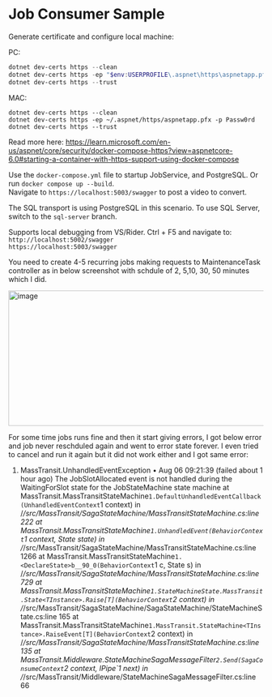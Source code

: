 # Job Consumer Sample

Generate certificate and configure local machine:

PC:

```PowerShell
dotnet dev-certs https --clean
dotnet dev-certs https -ep "$env:USERPROFILE\.aspnet\https\aspnetapp.pfx" -p Passw0rd
dotnet dev-certs https --trust
```

MAC:

```
dotnet dev-certs https --clean
dotnet dev-certs https -ep ~/.aspnet/https/aspnetapp.pfx -p Passw0rd
dotnet dev-certs https --trust
```

Read more here:
https://learn.microsoft.com/en-us/aspnet/core/security/docker-compose-https?view=aspnetcore-6.0#starting-a-container-with-https-support-using-docker-compose

Use the `docker-compose.yml` file to startup JobService, and PostgreSQL. Or run `docker compose up --build`.    
Navigate to `https://localhost:5003/swagger` to post a video to convert.

The SQL transport is using PostgreSQL in this scenario. To use SQL Server, switch to the `sql-server` branch.

Supports local debugging from VS/Rider. Ctrl + F5 and navigate to:  
`http://localhost:5002/swagger`  
`https://localhost:5003/swagger`


You need to create 4-5 recurring jobs making requests to MaintenanceTask controller as in below screenshot with schdule of 2, 5,10, 30, 50 minutes which I did. 

<img width="721" height="267" alt="image" src="https://github.com/user-attachments/assets/21d4ebe2-f532-401d-aa2b-48b07dc2e14b" />

For some time jobs runs fine and then it start giving errors, I got below error and job never reschduled again and went to error state forever. I even tried to cancel and run it again but it did not work either and I got same error:

1) MassTransit.UnhandledEventException
•
Aug 06 09:21:39 (failed about 1 hour ago)
The JobSlotAllocated event is not handled during the WaitingForSlot state for the JobStateMachine state machine
   at MassTransit.MassTransitStateMachine`1.DefaultUnhandledEventCallback(UnhandledEventContext`1 context) in /_/src/MassTransit/SagaStateMachine/MassTransitStateMachine.cs:line 222
   at MassTransit.MassTransitStateMachine`1.UnhandledEvent(BehaviorContext`1 context, State state) in /_/src/MassTransit/SagaStateMachine/MassTransitStateMachine.cs:line 1266
   at MassTransit.MassTransitStateMachine`1.<DeclareState>b__90_0(BehaviorContext`1 c, State s) in /_/src/MassTransit/SagaStateMachine/MassTransitStateMachine.cs:line 729
   at MassTransit.MassTransitStateMachine`1.StateMachineState.MassTransit.State<TInstance>.Raise[T](BehaviorContext`2 context) in /_/src/MassTransit/SagaStateMachine/SagaStateMachine/StateMachineState.cs:line 165
   at MassTransit.MassTransitStateMachine`1.MassTransit.StateMachine<TInstance>.RaiseEvent[T](BehaviorContext`2 context) in /_/src/MassTransit/SagaStateMachine/MassTransitStateMachine.cs:line 135
   at MassTransit.Middleware.StateMachineSagaMessageFilter`2.Send(SagaConsumeContext`2 context, IPipe`1 next) in /_/src/MassTransit/Middleware/StateMachineSagaMessageFilter.cs:line 66

